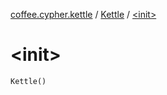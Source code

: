 [coffee.cypher.kettle](../index.md) / [Kettle](index.md) / [&lt;init&gt;](./-init-.md)

# &lt;init&gt;

`Kettle()`